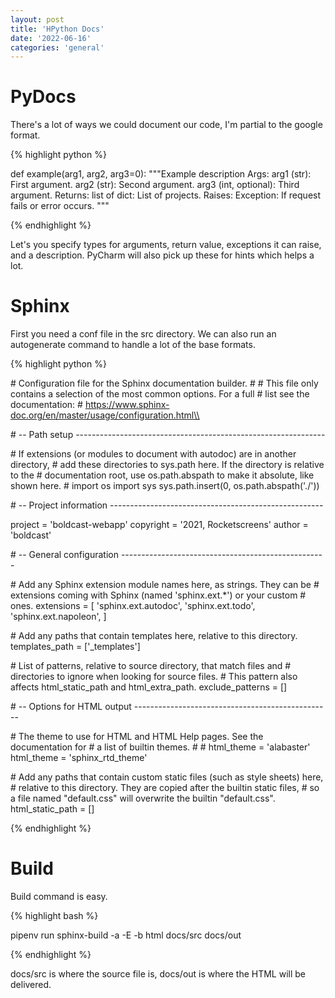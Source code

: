 ```yaml
---
layout: post
title: 'HPython Docs'
date: '2022-06-16'
categories: 'general'
---
```



# PyDocs
There's a lot of ways we could document our code, I'm partial to the google format.

{% highlight python %}

def example(arg1, arg2, arg3=0):
    """Example description
    Args:
        arg1 (str): First argument.
        arg2 (str): Second argument.
        arg3 (int, optional): Third argument.
    Returns:
        list of dict: List of projects.
    Raises:
        Exception: If request fails or error occurs.
    """

{% endhighlight %}

Let's you specify types for arguments, return value, exceptions it can raise, and a description. PyCharm will also pick up these for hints which helps a lot.

# Sphinx

First you need a conf file in the src directory. We can also run an autogenerate command to handle a lot of the base formats.

{% highlight python %}

\# Configuration file for the Sphinx documentation builder.
\#
\# This file only contains a selection of the most common options. For a full
\# list see the documentation:
\# https://www.sphinx-doc.org/en/master/usage/configuration.html\\

\# -- Path setup --------------------------------------------------------------

\# If extensions (or modules to document with autodoc) are in another directory,
\# add these directories to sys.path here. If the directory is relative to the
\# documentation root, use os.path.abspath to make it absolute, like shown here.
\#
import os
import sys
sys.path.insert(0, os.path.abspath('./'))


\# -- Project information -----------------------------------------------------

project = 'boldcast-webapp'
copyright = '2021, Rocketscreens'
author = 'boldcast'


\# -- General configuration ---------------------------------------------------

\# Add any Sphinx extension module names here, as strings. They can be
\# extensions coming with Sphinx (named 'sphinx.ext.*') or your custom
\# ones.
extensions = [
    'sphinx.ext.autodoc',
    'sphinx.ext.todo',
    'sphinx.ext.napoleon',
]

\# Add any paths that contain templates here, relative to this directory.
templates_path = ['_templates']

\# List of patterns, relative to source directory, that match files and
\# directories to ignore when looking for source files.
\# This pattern also affects html_static_path and html_extra_path.
exclude_patterns = []


\# -- Options for HTML output -------------------------------------------------

\# The theme to use for HTML and HTML Help pages.  See the documentation for
\# a list of builtin themes.
\#
\# html_theme = 'alabaster'
html_theme = 'sphinx_rtd_theme'

\# Add any paths that contain custom static files (such as style sheets) here,
\# relative to this directory. They are copied after the builtin static files,
\# so a file named "default.css" will overwrite the builtin "default.css".
html_static_path = []

{% endhighlight %}

# Build
Build command is easy.

{% highlight bash %}

pipenv run sphinx-build -a -E -b html docs/src docs/out

{% endhighlight %}

docs/src is where the source file is, docs/out is where the HTML will be delivered.